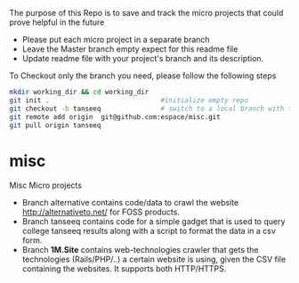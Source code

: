 
The purpose of this Repo is to save and track the micro projects that could prove helpful in the future


- Please put each micro project in a separate branch 
- Leave the Master branch empty expect for this readme file
- Update readme file with your project's branch and its description. 
 
To Checkout only the branch you need, please follow the following steps 

```bash
mkdir working_dir && cd working_dir
git init .                            #initialize empty repo
git checkout -b tanseeq               # switch to a local branch with the same name to avoid confusion, not necessary though
git remote add origin  git@github.com:espace/misc.git 
git pull origin tanseeq
```

# misc
Misc Micro projects 

- Branch alternative contains code/data to crawl the website http://alternativeto.net/ for FOSS products.
- Branch tanseeq contains code for a simple gadget that is used to query college tanseeq results along with a script to format the data in a csv form.
- Branch **1M.Site** contains web-technologies crawler that gets the technologies (Rails/PHP/..) a certain website is using, given the CSV file containing the websites. It supports both HTTP/HTTPS. 
